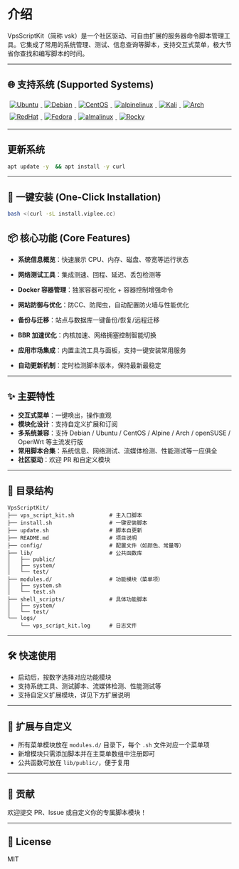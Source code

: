 

# 介绍

VpsScriptKit（简称 vsk）是一个社区驱动、可自由扩展的服务器命令脚本管理工具。它集成了常用的系统管理、测试、信息查询等脚本，支持交互式菜单，极大节省你查找和编写脚本的时间。

---

## 🌐 支持系统 (Supported Systems)

<p align="left">
  <a href="#">
    <img src="https://img.shields.io/badge/Ubuntu-FFB6C1?style=for-the-badge&logo=ubuntu&logoColor=black" alt="Ubuntu" style="margin: 5px;">
  </a>
  <a href="#">
    <img src="https://img.shields.io/badge/Debian-AFEEEE?style=for-the-badge&logo=debian&logoColor=black" alt="Debian" style="margin: 5px;">
  </a>
  <a href="#">
    <img src="https://img.shields.io/badge/CentOS-98FB98?style=for-the-badge&logo=centos&logoColor=black" alt="CentOS" style="margin: 5px;">
  </a>
  <a href="#">
    <img src="https://img.shields.io/badge/alpinelinux-ADD8E6?style=for-the-badge&logo=alpinelinux&logoColor=black" alt="alpinelinux" style="margin: 5px;">
  </a>
  <a href="#">
    <img src="https://img.shields.io/badge/Kali-D3D3D3?style=for-the-badge&logo=kali-linux&logoColor=black" alt="Kali" style="margin: 5px;">
  </a>
  <a href="#">
    <img src="https://img.shields.io/badge/Arch-FFFFE0?style=for-the-badge&logo=archlinux&logoColor=black" alt="Arch" style="margin: 5px;">
  </a>
  <a href="#">
    <img src="https://img.shields.io/badge/RedHat-FFE4E1?style=for-the-badge&logo=redhat&logoColor=black" alt="RedHat" style="margin: 5px;">
  </a>
  <a href="#">
    <img src="https://img.shields.io/badge/Fedora-FFD700?style=for-the-badge&logo=fedora&logoColor=black" alt="Fedora" style="margin: 5px;">
  </a>
  <a href="#">
    <img src="https://img.shields.io/badge/almalinux-FFEFD5?style=for-the-badge&logo=almalinux&logoColor=black" alt="almalinux" style="margin: 5px;">
  </a>
  <a href="#">
    <img src="https://img.shields.io/badge/Rocky-FFFACD?style=for-the-badge&logo=rocky-linux&logoColor=black" alt="Rocky" style="margin: 5px;">
  </a>
</p>

---

## 更新系统

```bash
apt update -y  && apt install -y curl
```

---

## 🚀 一键安装 (One-Click Installation)

```bash
bash <(curl -sL install.viplee.cc)
```

## 📦 核心功能 (Core Features)

- **系统信息概览**：快速展示 CPU、内存、磁盘、带宽等运行状态  

- **网络测试工具**：集成测速、回程、延迟、丢包检测等  

- **Docker 容器管理**：独家容器可视化 + 容器控制增强命令  

- **网站防御与优化**：防CC、防爬虫，自动配置防火墙与性能优化  

- **备份与迁移**：站点与数据库一键备份/恢复/远程迁移  

- **BBR 加速优化**：内核加速、网络拥塞控制智能切换  

- **应用市场集成**：内置主流工具与面板，支持一键安装常用服务  

- **自动更新机制**：定时检测脚本版本，保持最新最稳定  

---

## ✨ 主要特性

- **交互式菜单**：一键唤出，操作直观
- **模块化设计**：支持自定义扩展和订阅
- **多系统兼容**：支持 Debian / Ubuntu / CentOS / Alpine / Arch / openSUSE / OpenWrt 等主流发行版
- **常用脚本合集**：系统信息、网络测试、流媒体检测、性能测试等一应俱全
- **社区驱动**：欢迎 PR 和自定义模块

---

## 📁 目录结构

```
VpsScriptKit/
├── vps_script_kit.sh           # 主入口脚本
├── install.sh                  # 一键安装脚本
├── update.sh                   # 脚本自更新
├── README.md                   # 项目说明
├── config/                     # 配置文件（如颜色、常量等）
├── lib/                        # 公共函数库
│   ├── public/
│   ├── system/
│   └── test/
├── modules.d/                  # 功能模块（菜单项）
│   ├── system.sh
│   └── test.sh
├── shell_scripts/              # 具体功能脚本
│   ├── system/
│   └── test/
└── logs/
    └── vps_script_kit.log      # 日志文件
```

---

## 🛠️ 快速使用

- 启动后，按数字选择对应功能模块
- 支持系统工具、测试脚本、流媒体检测、性能测试等
- 支持自定义扩展模块，详见下方扩展说明

---

## 🧩 扩展与自定义

- 所有菜单模块放在 `modules.d/` 目录下，每个 `.sh` 文件对应一个菜单项
- 新增模块只需添加脚本并在主菜单数组中注册即可
- 公共函数可放在 `lib/public/`，便于复用

---

## 🤝 贡献

欢迎提交 PR、Issue 或自定义你的专属脚本模块！

---

## 📄 License

MIT

